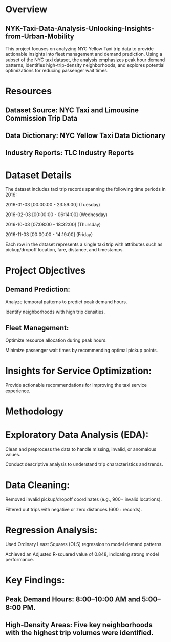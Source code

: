 # Overview
## NYK-Taxi-Data-Analysis-Unlocking-Insights-from-Urban-Mobility
This project focuses on analyzing NYC Yellow Taxi trip data to provide actionable insights into fleet management and demand prediction. Using a subset of the NYC taxi dataset, the analysis emphasizes peak hour demand patterns, identifies high-trip-density neighborhoods, and explores potential optimizations for reducing passenger wait times.

# Resources

## Dataset Source: NYC Taxi and Limousine Commission Trip Data

## Data Dictionary: NYC Yellow Taxi Data Dictionary

## Industry Reports: TLC Industry Reports

# Dataset Details

The dataset includes taxi trip records spanning the following time periods in 2016:

2016-01-03 [00:00:00 - 23:59:00] (Tuesday)

2016-02-03 [00:00:00 - 06:14:00] (Wednesday)

2016-10-03 [07:08:00 - 18:32:00] (Thursday)

2016-11-03 [00:00:00 - 14:19:00] (Friday)

Each row in the dataset represents a single taxi trip with attributes such as pickup/dropoff location, fare, distance, and timestamps.

# Project Objectives

## Demand Prediction:

Analyze temporal patterns to predict peak demand hours.

Identify neighborhoods with high trip densities.

## Fleet Management:

Optimize resource allocation during peak hours.

Minimize passenger wait times by recommending optimal pickup points.

# Insights for Service Optimization:

Provide actionable recommendations for improving the taxi service experience.

# Methodology

# Exploratory Data Analysis (EDA):

Clean and preprocess the data to handle missing, invalid, or anomalous values.

Conduct descriptive analysis to understand trip characteristics and trends.

# Data Cleaning:

Removed invalid pickup/dropoff coordinates (e.g., 900+ invalid locations).

Filtered out trips with negative or zero distances (600+ records).

# Regression Analysis:

Used Ordinary Least Squares (OLS) regression to model demand patterns.

Achieved an Adjusted R-squared value of 0.848, indicating strong model performance.

# Key Findings:

## Peak Demand Hours: 8:00–10:00 AM and 5:00–8:00 PM.

## High-Density Areas: Five key neighborhoods with the highest trip volumes were identified.
